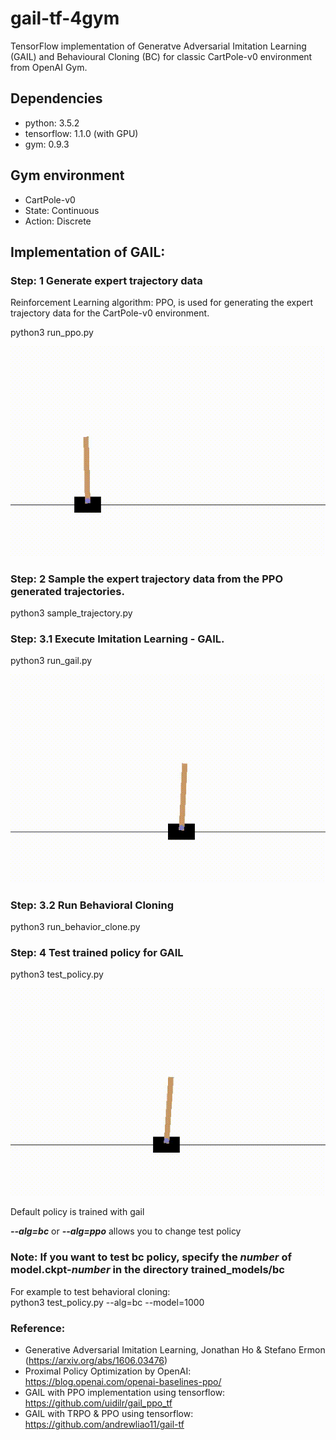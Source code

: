 # gail-tf-4gym
TensorFlow implementation of Generatve Adversarial Imitation Learning (GAIL) and Behavioural Cloning (BC) for classic CartPole-v0 environment from OpenAI Gym. 

## Dependencies
- python: 3.5.2
- tensorflow: 1.1.0 (with GPU)
- gym: 0.9.3

## Gym environment 
- CartPole-v0  
- State: Continuous 
- Action: Discrete 

## Implementation of GAIL:

### Step: 1 Generate expert trajectory data  
Reinforcement Learning algorithm: PPO, is used for generating the expert trajectory data for the CartPole-v0 environment.

python3 run_ppo.py

<p align= "center">
  <img src="gail(tf)4gym/gif/training_ppo.gif/">
</p>

### Step: 2 Sample the expert trajectory data from the PPO generated trajectories. 

python3 sample_trajectory.py

### Step: 3.1 Execute Imitation Learning - GAIL.  

python3 run_gail.py  

<p align= "center">
  <img src="gail(tf)4gym/gif/training_gail.gif/">
</p>

### Step: 3.2 Run Behavioral Cloning  

python3 run_behavior_clone.py 

### Step: 4 Test trained policy for GAIL

python3 test_policy.py  
<p align= "center">
  <img src="gail(tf)4gym/gif/test_gail.gif/">
</p>

Default policy is trained with gail  

***--alg=bc*** or ***--alg=ppo*** allows you to change test policy  

### Note: If you want to test bc policy, specify the _number_ of model.ckpt-_number_ in the directory trained_models/bc  
For example to test behavioral cloning:  
python3 test_policy.py --alg=bc --model=1000

### Reference:
- Generative Adversarial Imitation Learning, Jonathan Ho & Stefano Ermon (https://arxiv.org/abs/1606.03476)
- Proximal Policy Optimization by OpenAI: https://blog.openai.com/openai-baselines-ppo/
- GAIL with PPO implementation using tensorflow: https://github.com/uidilr/gail_ppo_tf
- GAIL with TRPO & PPO using tensorflow: https://github.com/andrewliao11/gail-tf
 
